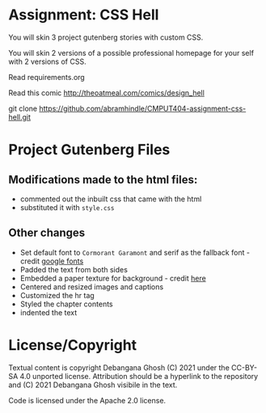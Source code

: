 Assignment: CSS Hell
====================

You will skin 3 project gutenberg stories with custom CSS.

You will skin 2 versions of a possible professional homepage for your
self with 2 versions of CSS.

Read requirements.org

Read this comic http://theoatmeal.com/comics/design_hell

git clone https://github.com/abramhindle/CMPUT404-assignment-css-hell.git

Project Gutenberg Files
=================

## Modifications made to the html files:
- commented out the inbuilt css that came with the html
- substituted it with  ```style.css```

## Other changes
- Set default font to ```Cormorant Garamont``` and serif as the fallback font - credit [google fonts](https://fonts.google.com/specimen/Cormorant+Garamond?category=Serif&preview.text_type=custom&sidebar.open=true&selection.family=Cormorant+Garamond)
- Padded the text from both sides
- Embedded a paper texture for background - credit [here](https://www.freepik.com/premium-photo/old-vintage-paper-texture-background_10672957.htm)
- Centered and resized images and captions
- Customized the hr tag
- Styled the chapter contents 
- indented the text 


License/Copyright
=================

Textual content is copyright Debangana Ghosh (C) 2021 under the CC-BY-SA
4.0 unported license. Attribution should be a hyperlink to the
repository and (C) 2021 Debangana Ghosh visibile in the text.

Code is licensed under the Apache 2.0 license.


